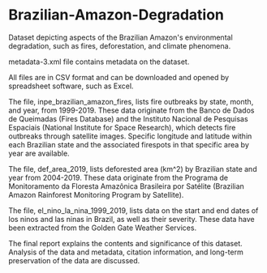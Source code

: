 # Brazilian-Amazon-Degradation
Dataset depicting aspects of the Brazilian Amazon's environmental degradation, such as fires, deforestation, and climate phenomena.

metadata-3.xml file contains metadata on the dataset.

All files are in CSV format and can be downloaded and opened by spreadsheet software, such as Excel.

The file, inpe_brazilian_amazon_fires, lists fire outbreaks by state, month, and year, from 1999-2019. These data originate from the Banco de Dados de Queimadas (Fires Database) and the Instituto Nacional de Pesquisas Espaciais (National Institute for Space Research), which detects fire outbreaks through satellite images. Specific longitude and latitude within each Brazilian state and the associated firespots in that specific area by year are available.

The file, def_area_2019, lists deforested area (km^2) by Brazilian state and year from 2004-2019. These data originate from the Programa de Monitoramento da Floresta Amazônica Brasileira por Satélite (Brazilian Amazon Rainforest Monitoring Program by Satellite). 

The file, el_nino_la_nina_1999_2019, lists data on the start and end dates of los ninos and las ninas in Brazil, as well as their severity. These data have been extracted from the Golden Gate Weather Services.

The final report explains the contents and significance of this dataset. Analysis of the data and metadata, citation information, and long-term preservation of the data are discussed. 
